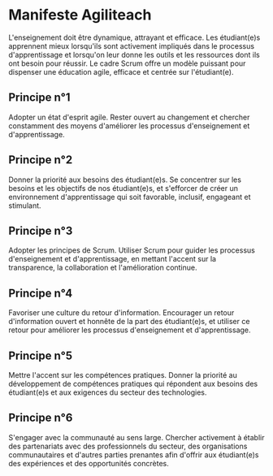 # Manifeste Agiliteach

L'enseignement doit être dynamique, attrayant et efficace. Les étudiant(e)s apprennent mieux lorsqu'ils sont activement impliqués dans le processus d'apprentissage et lorsqu'on leur donne les outils et les ressources dont ils ont besoin pour réussir. Le cadre Scrum offre un modèle puissant pour dispenser une éducation agile, efficace et centrée sur l'étudiant(e).

## Principe n°1
Adopter un état d'esprit agile. Rester ouvert au changement et chercher constamment des moyens d'améliorer les processus d'enseignement et d'apprentissage.

## Principe n°2
Donner la priorité aux besoins des étudiant(e)s. Se concentrer sur les besoins et les objectifs de nos étudiant(e)s, et s'efforcer de créer un environnement d'apprentissage qui soit favorable, inclusif, engageant et stimulant.

## Principe n°3
Adopter les principes de Scrum. Utiliser Scrum pour guider les processus d'enseignement et d'apprentissage, en mettant l'accent sur la transparence, la collaboration et l'amélioration continue.

## Principe n°4
Favoriser une culture du retour d'information. Encourager un retour d'information ouvert et honnête de la part des étudiant(e)s, et utiliser ce retour pour améliorer les processus d'enseignement et d'apprentissage.

## Principe n°5
Mettre l'accent sur les compétences pratiques. Donner la priorité au développement de compétences pratiques qui répondent aux besoins des étudiant(e)s et aux exigences du secteur des technologies.

## Principe n°6
S'engager avec la communauté au sens large. Chercher activement à établir des partenariats avec des professionnels du secteur, des organisations communautaires et d'autres parties prenantes afin d'offrir aux étudiant(e)s des expériences et des opportunités concrètes.
